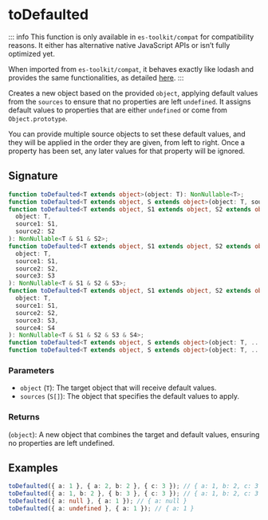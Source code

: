 # toDefaulted

::: info
This function is only available in `es-toolkit/compat` for compatibility reasons. It either has alternative native JavaScript APIs or isn’t fully optimized yet.

When imported from `es-toolkit/compat`, it behaves exactly like lodash and provides the same functionalities, as detailed [here](../../../compatibility.md).
:::

Creates a new object based on the provided `object`, applying default values from the `sources` to ensure that no properties are left `undefined`.
It assigns default values to properties that are either `undefined` or come from `Object.prototype`.

You can provide multiple source objects to set these default values,
and they will be applied in the order they are given, from left to right.
Once a property has been set, any later values for that property will be ignored.

## Signature

```typescript
function toDefaulted<T extends object>(object: T): NonNullable<T>;
function toDefaulted<T extends object, S extends object>(object: T, source: S): NonNullable<T & S>;
function toDefaulted<T extends object, S1 extends object, S2 extends object>(
  object: T,
  source1: S1,
  source2: S2
): NonNullable<T & S1 & S2>;
function toDefaulted<T extends object, S1 extends object, S2 extends object, S3 extends object>(
  object: T,
  source1: S1,
  source2: S2,
  source3: S3
): NonNullable<T & S1 & S2 & S3>;
function toDefaulted<T extends object, S1 extends object, S2 extends object, S3 extends object, S4 extends object>(
  object: T,
  source1: S1,
  source2: S2,
  source3: S3,
  source4: S4
): NonNullable<T & S1 & S2 & S3 & S4>;
function toDefaulted<T extends object, S extends object>(object: T, ...sources: S[]): object;
function toDefaulted<T extends object, S extends object>(object: T, ...sources: S[]): object;
```

### Parameters

- `object` (`T`): The target object that will receive default values.
- `sources` (`S[]`): The object that specifies the default values to apply.

### Returns

(`object`): A new object that combines the target and default values, ensuring no properties are left undefined.

## Examples

```typescript
toDefaulted({ a: 1 }, { a: 2, b: 2 }, { c: 3 }); // { a: 1, b: 2, c: 3 }
toDefaulted({ a: 1, b: 2 }, { b: 3 }, { c: 3 }); // { a: 1, b: 2, c: 3 }
toDefaulted({ a: null }, { a: 1 }); // { a: null }
toDefaulted({ a: undefined }, { a: 1 }); // { a: 1 }
```
